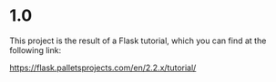 # 1.0

This project is the result of a Flask tutorial, which you can find at the following link:

https://flask.palletsprojects.com/en/2.2.x/tutorial/